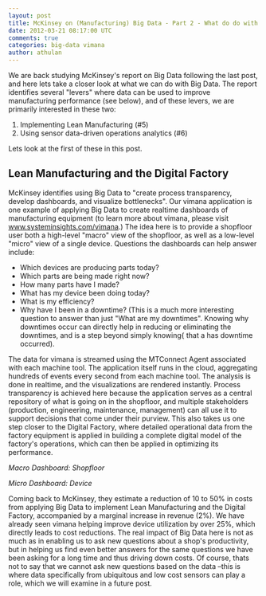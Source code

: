 ```yaml
---           
layout: post
title: McKinsey on (Manufacturing) Big Data - Part 2 - What do do with it
date: 2012-03-21 08:17:00 UTC
comments: true
categories: big-data vimana
author: athulan
---
```


We are back studying McKinsey's report on Big Data following the last post, and here lets take a closer look at what we can do with Big Data. The report identifies several "levers" where data can be used to improve manufacturing performance (see below), and of these levers, we are primarily interested in these two:

1. Implementing Lean Manufacturing (#5)
2. Using sensor data-driven operations analytics (#6)

Lets look at the first of these in this post.

## Lean Manufacturing and the Digital Factory

McKinsey identifies using Big Data to "create process transparency, develop dashboards, and visualize bottlenecks". Our vimana application is one example of applying Big Data to create realtime dashboards of manufacturing equipment (to learn more about vimana, please visit www.systeminsights.com/vimana.) The idea here is to provide a shopfloor user both a high-level "macro" view of the shopfloor, as well as a low-level "micro" view of a single device.  Questions the dashboards can help answer include:

* Which devices are producing parts today?
* Which parts are being made right now?
* How many parts have I made?
* What has my device been doing today?
* What is my efficiency?
* Why have I been in a downtime?
(This is a much more interesting question to answer than just "What are my downtimes". Knowing why downtimes occur can directly help in reducing or eliminating the downtimes, and is a step beyond simply knowing{ that a has downtime occurred).

The data for vimana is streamed using the MTConnect Agent associated with each machine tool. The application itself runs in the cloud, aggregating hundreds of events every second from each machine tool. The analysis is done in realtime, and the visualizations are rendered instantly. Process transparency is achieved here because the application serves as a central repository of what is going on in the shopfloor, and multiple stakeholders (production, engineering, maintenance, management) can all use it to support decisions that come under their purview. This also takes us one step closer to the Digital Factory, where detailed operational data from the factory equipment is applied in building a complete digital model of the factory's operations, which can then be applied in optimizing its performance. 

_Macro Dashboard: Shopfloor_

_Micro Dashboard: Device_

Coming back to McKinsey, they estimate a reduction of 10 to 50% in costs from applying Big Data to implement Lean Manufacturing and the Digital Factory, accompanied by a marginal increase in revenue (2%). We have already seen vimana helping improve device utilization by over 25%, which directly leads to cost reductions. The real impact of Big Data here is not as much as in enabling us to ask new questions about a shop's productivity, but in helping us find even better answers for the same questions we have been asking for a long time and thus driving down costs. Of course, thats not to say that we cannot ask new questions based on the data –this is where data specifically from ubiquitous and low cost sensors can play a role, which we will examine in a future post.
